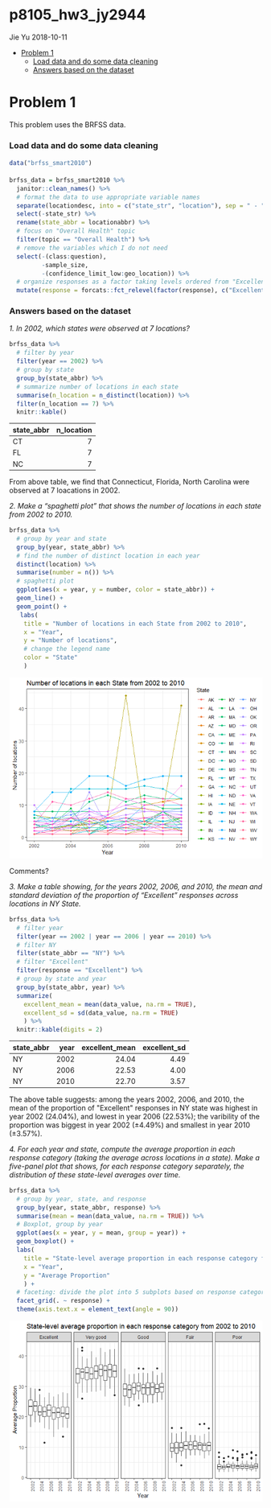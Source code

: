 p8105\_hw3\_jy2944
================
Jie Yu
2018-10-11

-   [Problem 1](#problem-1)
    -   [Load data and do some data cleaning](#load-data-and-do-some-data-cleaning)
    -   [Answers based on the dataset](#answers-based-on-the-dataset)

Problem 1
=========

This problem uses the BRFSS data.

### Load data and do some data cleaning

``` r
data("brfss_smart2010")

brfss_data = brfss_smart2010 %>%
  janitor::clean_names() %>%
  # format the data to use appropriate variable names
  separate(locationdesc, into = c("state_str", "location"), sep = " - ") %>%
  select(-state_str) %>%
  rename(state_abbr = locationabbr) %>%
  # focus on "Overall Health" topic
  filter(topic == "Overall Health") %>% 
  # remove the variables which I do not need
  select(-(class:question), 
         -sample_size, 
         -(confidence_limit_low:geo_location)) %>%
  # organize responses as a factor taking levels ordered from "Excellent" to "Poor"
  mutate(response = forcats::fct_relevel(factor(response), c("Excellent", "Very good", "Good", "Fair", "Poor")))
```

### Answers based on the dataset

*1. In 2002, which states were observed at 7 locations?*

``` r
brfss_data %>% 
  # filter by year
  filter(year == 2002) %>% 
  # group by state
  group_by(state_abbr) %>% 
  # summarize number of locations in each state
  summarise(n_location = n_distinct(location)) %>% 
  filter(n_location == 7) %>% 
  knitr::kable()
```

| state\_abbr |  n\_location|
|:------------|------------:|
| CT          |            7|
| FL          |            7|
| NC          |            7|

From above table, we find that Connecticut, Florida, North Carolina were observed at 7 loacations in 2002.

*2. Make a “spaghetti plot” that shows the number of locations in each state from 2002 to 2010.*

``` r
brfss_data %>% 
  # group by year and state
  group_by(year, state_abbr) %>% 
  # find the number of distinct location in each year
  distinct(location) %>% 
  summarise(number = n()) %>% 
  # spaghetti plot
  ggplot(aes(x = year, y = number, color = state_abbr)) +
  geom_line() +
  geom_point() +
   labs(
    title = "Number of locations in each State from 2002 to 2010", 
    x = "Year", 
    y = "Number of locations",
    # change the legend name
    color = "State"
    ) 
```

![](p8105_hw3_jy2944_files/figure-markdown_github/p1_2-1.png)

Comments?

*3. Make a table showing, for the years 2002, 2006, and 2010, the mean and standard deviation of the proportion of “Excellent” responses across locations in NY State.*

``` r
brfss_data %>% 
  # filter year
  filter(year == 2002 | year == 2006 | year == 2010) %>% 
  # filter NY
  filter(state_abbr == "NY") %>% 
  # filter "Excellent"
  filter(response == "Excellent") %>% 
  # group by state and year
  group_by(state_abbr, year) %>% 
  summarize(
    excellent_mean = mean(data_value, na.rm = TRUE),
    excellent_sd = sd(data_value, na.rm = TRUE)
    ) %>%
  knitr::kable(digits = 2)
```

| state\_abbr |  year|  excellent\_mean|  excellent\_sd|
|:------------|-----:|----------------:|--------------:|
| NY          |  2002|            24.04|           4.49|
| NY          |  2006|            22.53|           4.00|
| NY          |  2010|            22.70|           3.57|

The above table suggests: among the years 2002, 2006, and 2010, the mean of the proportion of "Excellent" responses in NY state was highest in year 2002 (24.04%), and lowest in year 2006 (22.53%); the varibility of the proportion was biggest in year 2002 (±4.49%) and smallest in year 2010 (±3.57%).

*4. For each year and state, compute the average proportion in each response category (taking the average across locations in a state). Make a five-panel plot that shows, for each response category separately, the distribution of these state-level averages over time.*

``` r
brfss_data %>% 
  # group by year, state, and response
  group_by(year, state_abbr, response) %>% 
  summarise(mean = mean(data_value, na.rm = TRUE)) %>% 
  # Boxplot, group by year
  ggplot(aes(x = year, y = mean, group = year)) +
  geom_boxplot() +
  labs(
    title = "State-level average proportion in each response category from 2002 to 2010", 
    x = "Year", 
    y = "Average Proportion"
    ) +
  # faceting: divide the plot into 5 subplots based on response category
  facet_grid(. ~ response) +
  theme(axis.text.x = element_text(angle = 90))
```

![](p8105_hw3_jy2944_files/figure-markdown_github/p1_4-1.png)
